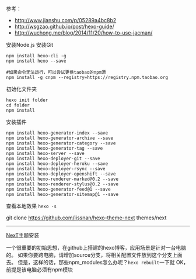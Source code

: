 参考：
* http://www.jianshu.com/p/05289a4bc8b2
* http://wsgzao.github.io/post/hexo-guide/
* http://wuchong.me/blog/2014/11/20/how-to-use-jacman/

安装Node.js
安装Git

```
npm install hexo-cli -g
npm install hexo --save

#如果命令无法运行，可以尝试更换taobao的npm源
npm install -g cnpm --registry=https://registry.npm.taobao.org

```

初始化文件夹
```
hexo init folder
cd folder
npm install
```

安装插件
```
npm install hexo-generator-index --save
npm install hexo-generator-archive --save
npm install hexo-generator-category --save
npm install hexo-generator-tag --save
npm install hexo-server --save
npm install hexo-deployer-git --save
npm install hexo-deployer-heroku --save
npm install hexo-deployer-rsync --save
npm install hexo-deployer-openshift --save
npm install hexo-renderer-marked@0.2 --save
npm install hexo-renderer-stylus@0.2 --save
npm install hexo-generator-feed@1 --save
npm install hexo-generator-sitemap@1 --save
```

查看本地效果
`hexo -s`

git clone https://github.com/iissnan/hexo-theme-next themes/next


****
[NexT](http://theme-next.iissnan.com/five-minutes-setup.html)主题安装


一个很重要的初始思想，在github上搭建的hexo博客，应用场景是针对一台电脑的。
如果你要跨电脑，请增加source分支，将相关配置文件放到这个分支上面去。
但是，这样的话，那些npm_modules怎么办呢？`hexo rebuilt`一下就 OK，
 前提是该电脑必须有npm模块
